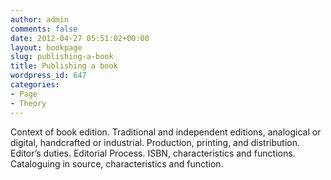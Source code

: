 ```yaml
---
author: admin
comments: false
date: 2012-04-27 05:51:02+00:00
layout: bookpage
slug: publishing-a-book
title: Publishing a book
wordpress_id: 647
categories:
- Page
- Theory
---
```


Context of book edition. Traditional and independent editions, analogical or digital, handcrafted or industrial. Production, printing, and distribution. Editor’s duties. Editorial Process. ISBN, characteristics and functions. Cataloguing in source, characteristics and function.
